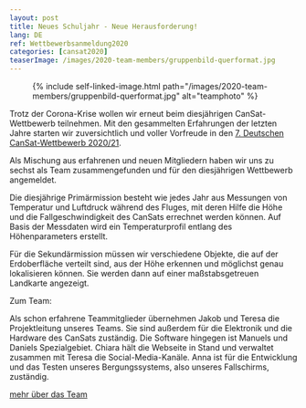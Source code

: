 ```yaml
---
layout: post
title: Neues Schuljahr - Neue Herausforderung!
lang: DE
ref: Wettbewerbsanmeldung2020
categories: [cansat2020]
teaserImage: /images/2020-team-members/gruppenbild-querformat.jpg
---
```


<figure class="center medium">
  {% include self-linked-image.html path="/images/2020-team-members/gruppenbild-querformat.jpg" alt="teamphoto" %}
</figure>

<p>Trotz der Corona-Krise wollen wir erneut beim diesjährigen CanSat-Wettbewerb teilnehmen. Mit den gesammelten Erfahrungen der letzten Jahre starten wir zuversichtlich und voller Vorfreude in den <a href="https://www.cansat.de/wettbewerb-2020-21" target="__blank">7. Deutschen CanSat-Wettbewerb 2020/21</a>.</p>

Als Mischung aus erfahrenen und neuen Mitgliedern haben wir uns zu sechst als Team zusammengefunden und für den diesjährigen Wettbewerb angemeldet.

Die diesjährige Primärmission besteht wie jedes Jahr aus Messungen von Temperatur und Luftdruck während des Fluges, mit deren Hilfe die Höhe und die Fallgeschwindigkeit des CanSats errechnet werden können. Auf Basis der Messdaten wird ein Temperaturprofil entlang des Höhenparameters erstellt.

Für die Sekundärmission müssen wir verschiedene Objekte, die auf der Erdoberfläche verteilt sind, aus der Höhe erkennen und möglichst genau lokalisieren können. Sie werden dann auf einer maßstabsgetreuen Landkarte angezeigt.

Zum Team:

Als schon erfahrene Teammitglieder übernehmen Jakob und Teresa die Projektleitung unseres Teams. Sie sind außerdem für die Elektronik und die Hardware des CanSats zuständig. 
Die Software hingegen ist Manuels und Daniels Spezialgebiet. 
Chiara hält die Webseite in Stand und verwaltet zusammen mit Teresa die Social-Media-Kanäle. 
Anna ist für die Entwicklung und das Testen unseres Bergungssystems, also unseres Fallschirms, zuständig. 

<p> <a href="{{ site.baseurl }}/team/" class="read-more">mehr über das Team</a> </p>